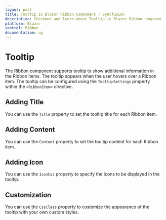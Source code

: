 ```yaml
---
layout: post
title: Tooltip in Blazor Ribbon Component | Syncfusion
description: Checkout and learn about Tooltip in Blazor Ribbon component in Blazor Server App and Blazor WebAssembly App.
platform: Blazor
control: Ribbon
documentation: ug
---
```


# Tooltip

The Ribbon component supports tooltip to show additional information in the Ribbon items. The tooltip appears when the user hovers over a Ribbon item. The tooltip can be configured using the `TooltipSettings` property within the `<RibbonItem>` directive.

## Adding Title

You can use the `Title` property to set the tooltip title for each Ribbon item.

## Adding Content

You can use the `Content` property to set the tooltip content for each Ribbon item.

## Adding Icon

You can use the `IconCss` property to specify the icons to be displayed in the tooltip.

## Customization

You can use the `CssClass` property to customize the appearance of the tooltip with your own custom styles.